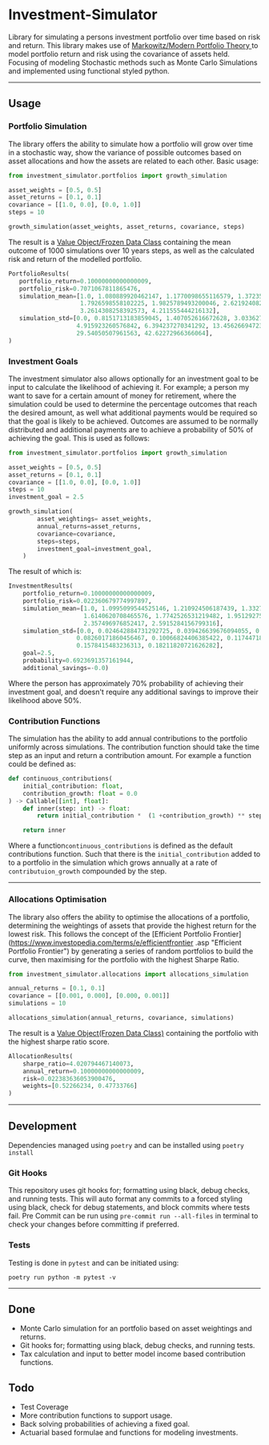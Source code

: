 # Investment-Simulator

Library for simulating a persons investment portfolio over time based on risk and return. This library makes use of [Markowitz/Modern Portfolio Theory
](https://www.investopedia.com/terms/m/modernportfoliotheory.asp "Modern Portfolio Theory") to model portfolio return and risk using the covariance
 of assets held. Focusing of modeling Stochastic methods such as Monte Carlo Simulations and implemented using functional styled python.

---

## Usage
### Portfolio Simulation
The library offers the ability to simulate how a portfolio will grow over time in a stochastic way, show the variance of possible outcomes based on
 asset allocations and how the assets are related to each other. Basic usage:
```python
from investment_simulator.portfolios import growth_simulation

asset_weights = [0.5, 0.5]
asset_returns = [0.1, 0.1]
covariance = [[1.0, 0.0], [0.0, 1.0]]
steps = 10

growth_simulation(asset_weights, asset_returns, covariance, steps)
```

The result is a [Value Object/Frozen Data Class](https://docs.python.org/3/library/dataclasses.html "Data Classes") containing the mean outcome of
 1000 simulations over 10 years steps, as well as the calculated risk and return of the modelled portfolio.
 ```python
PortfolioResults(
    portfolio_return=0.10000000000000009,
    portfolio_risk=0.7071067811865476,
    simulation_mean=[1.0, 1.080889920462147, 1.1770098655116579, 1.372350014835664, 1.7036261053980901,
                     1.7926598558102225, 1.9825789493200046, 2.621924082582044, 3.200699630098704,
                     3.2614308258392573, 4.211555444216132],
    simulation_std=[0.0, 0.8151713183859045, 1.407052616672628, 3.0336270877135734, 4.8721084117880755,
                    4.915923260576842, 6.394237270341292, 13.456266947236522, 24.550547468886933,
                    29.54050507961563, 42.62272966366064],
)
```

### Investment Goals
The investment simulator also allows optionally for an investment goal to be input to calculate the likelihood of achieving it. For example; a
 person my want to save for a certain amount of money for retirement, where the simulation could be used to determine the percentage outcomes that
  reach the desired amount, as well what additional payments would be required so that the goal is likely to be achieved. Outcomes are assumed
   to be normally distributed and additional payments are to achieve a probability of 50% of achieving the goal. This is used as follows:
```python
from investment_simulator.portfolios import growth_simulation

asset_weights = [0.5, 0.5]
asset_returns = [0.1, 0.1]
covariance = [[1.0, 0.0], [0.0, 1.0]]
steps = 10
investment_goal = 2.5

growth_simulation(
        asset_weightings= asset_weights,
        annual_returns=asset_returns,
        covariance=covariance,
        steps=steps,
        investment_goal=investment_goal,
    )
```

The result of which is:
```python
InvestmentResults(
    portfolio_return=0.10000000000000009,
    portfolio_risk=0.022360679774997897,
    simulation_mean=[1.0, 1.0995099544525146, 1.210924506187439, 1.3327478170394897, 1.4653383493423462,
                     1.6140620708465576, 1.7742526531219482, 1.9512927532196045, 2.1460065841674805,
                     2.357496976852417, 2.5915284156799316],
    simulation_std=[0.0, 0.024642884731292725, 0.039426639676094055, 0.052822574973106384, 0.06663929671049118,
                   0.08260171860456467, 0.10066824406385422, 0.11744718253612518, 0.13588516414165497,
                   0.1578415483236313, 0.18211820721626282],
    goal=2.5,
    probability=0.6923691357161944,
    additional_savings=-0.0)
```
Where the person has approximately 70% probability of achieving their investment goal, and doesn't require any additional savings to improve their
 likelihood above 50%.

### Contribution Functions
The simulation has the ability to add annual contributions to the portfolio uniformly across simulations. The contribution function should take the
 time step as an input and return a contribution amount. For example a function could be defined as:
```python
def continuous_contributions(
    initial_contribution: float,
    contribution_growth: float = 0.0
) -> Callable[[int], float]:
    def inner(step: int) -> float:
        return initial_contribution *  (1 +contribution_growth) ** step

    return inner
```

Where a function`continuous_contributions` is defined as the default contributions function. Such that there is the `initial_contribution` added to
 to a portfolio in the simulation which grows annually at a rate of `contributuion_growth` compounded by the step.

---

### Allocations Optimisation
The library also offers the ability to optimise the allocations of a portfolio, determining the weightings of assets that provide the highest
 return for the lowest risk. This follows the concept of the [Efficient Portfolio Frontier](https://www.investopedia.com/terms/e/efficientfrontier
 .asp "Efficient Portfolio Frontier") by generating a series of random portfolios to build the curve, then maximising for the portfolio with the
  highest Sharpe Ratio.
```python
from investment_simulator.allocations import allocations_simulation

annual_returns = [0.1, 0.1]
covariance = [[0.001, 0.000], [0.000, 0.001]]
simulations = 10

allocations_simulation(annual_returns, covariance, simulations)
```

The result is a [Value Object(Frozen Data Class)](https://docs.python.org/3/library/dataclasses.html "Data Classes") containing the portfolio with
 the highest sharpe ratio score.
```python
AllocationResults(
    sharpe_ratio=4.020794467140073,
    annual_return=0.10000000000000009,
    risk=0.022383636053900476,
    weights=[0.52266234, 0.47733766]
)
```

---

## Development
Dependencies managed using `poetry` and can be installed using `poetry install`

### Git Hooks
This repository uses git hooks for; formatting using black, debug checks, and running tests. This will auto format any commits to a forced styling
 using black, check for debug statements, and block commits where tests fail. Pre Commit can be run using `pre-commit run --all-files` in terminal to
  check your changes before committing if preferred.

### Tests
Testing is done in `pytest` and can be initiated using:
```shell script
poetry run python -m pytest -v
```

---

## Done
* Monte Carlo simulation for an portfolio based on asset weightings and returns.
* Git hooks for; formatting using black, debug checks, and running tests.
* Tax calculation and input to better model income based contribution functions.

## Todo
* Test Coverage
* More contribution functions to support usage.
* Back solving probabilities of achieving a fixed goal.
* Actuarial based formulae and functions for modeling investments.
